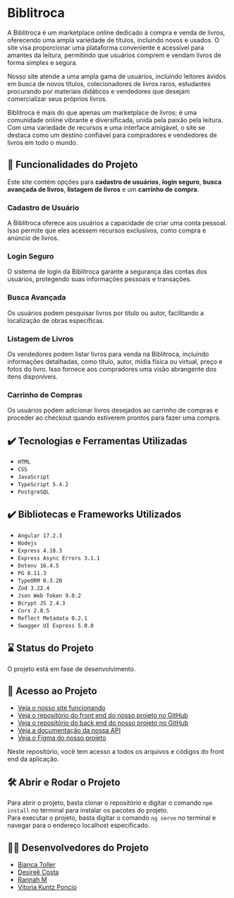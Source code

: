 # Biblitroca

A Biblitroca é um marketplace online dedicado à compra e venda de livros, oferecendo uma ampla variedade de títulos, incluindo novos e usados. O site visa proporcionar uma plataforma conveniente e acessível para amantes da leitura, permitindo que usuários comprem e vendam livros de forma simples e segura.

Nosso site atende a uma ampla gama de usuários, incluindo leitores ávidos em busca de novos títulos, colecionadores de livros raros, estudantes procurando por materiais didáticos e vendedores que desejam comercializar seus próprios livros.

Biblitroca é mais do que apenas um marketplace de livros; é uma comunidade online vibrante e diversificada, unida pela paixão pela leitura. Com uma variedade de recursos e uma interface amigável, o site se destaca como um destino confiável para compradores e vendedores de livros em todo o mundo.

## 🔨 Funcionalidades do Projeto

Este site contém opções para <b>cadastro de usuários</b>, <b>login seguro</b>, <b>busca avançada de livros</b>, <b>listagem de livros</b> e um <b>carrinho de compra</b>.

### Cadastro de Usuário

A Biblitroca oferece aos usuários a capacidade de criar uma conta pessoal. Isso permite que eles acessem recursos exclusivos, como compra e anúncio de livros.

### Login Seguro

O sistema de login da Biblitroca garante a segurança das contas dos usuários, protegendo suas informações pessoais e transações.

### Busca Avançada

Os usuários podem pesquisar livros por título ou autor, facilitando a localização de obras específicas.

### Listagem de Livros

Os vendedores podem listar livros para venda na Biblitroca, incluindo informações detalhadas, como título, autor, mídia física ou virtual, preço e fotos do livro. Isso fornece aos compradores uma visão abrangente dos itens disponíveis.

### Carrinho de Compras

Os usuários podem adicionar livros desejados ao carrinho de compras e proceder ao checkout quando estiverem prontos para fazer uma compra.

## ✔️ Tecnologias e Ferramentas Utilizadas

- `HTML`
- `CSS`
- `JavaScript`
- `TypeScript 5.4.2`
- `PostgreSQL`

## ✔️ Bibliotecas e Frameworks Utilizados

- `Angular 17.2.3`
- `Nodejs`
- `Express 4.18.3`
- `Express Async Errors 3.1.1`
- `Dotenv 16.4.5`
- `PG 8.11.3`
- `TypeORM 0.3.20`
- `Zod 3.22.4`
- `Json Web Token 9.0.2`
- `Bcrypt JS 2.4.3`
- `Cors 2.8.5`
- `Reflect Metadata 0.2.1`
- `Swagger UI Express 5.0.0`

## ⌛ Status do Projeto

O projeto está em fase de desenvolvimento.

## 📁 Acesso ao Projeto

- [Veja o nosso site funcionando](#)
- [Veja o repositório do front end do nosso projeto no GitHub](https://github.com/biblitroca/biblitroca-frontend)
- [Veja o repositório do back end do nosso projeto no GitHub](https://github.com/biblitroca/biblitroca-backend)
- [Veja a documentação da nossa API](https://biblitroca.onrender.com/documentations)
- [Veja o Figma do nosso projeto](https://www.figma.com/file/s7gFDRW8rXmzSdjJHlzEhI/Biblitroca?type=design&node-id=0%3A1&mode=design&t=Y4dk5LDdABLDHcse-1)

Neste repositório, você tem acesso a todos os arquivos e códigos do front end da aplicação.<br/>

## 🛠️ Abrir e Rodar o Projeto

Para abrir o projeto, basta clonar o repositório e digitar o comando `npm install` no terminal para instalar os pacotes do projeto.<br/>
Para executar o projeto, basta digitar o comando `ng serve` no terminal e navegar para o endereço localhost especificado.

## 👩‍💻 Desenvolvedores do Projeto

- <a href="https://www.linkedin.com/in/bianca-toller" target="_blank">Bianca Toller</a>
- <a href="https://www.linkedin.com/in/desire%C3%AA-costa/" target="_blank">Desireê Costa</a>
- <a href="https://www.linkedin.com/in/rannahmaz/" target="_blank">Rannah M</a>
- <a href="https://www.linkedin.com/in/viponcio/" target="_blank">Vitoria Kuntz Poncio</a>
